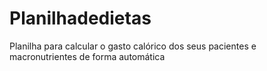 # Planilhadedietas
Planilha para calcular o gasto calórico dos seus pacientes e macronutrientes de forma automática
